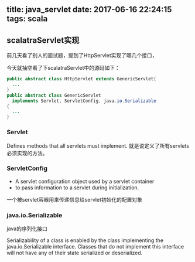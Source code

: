 title: java_servlet
date: 2017-06-16 22:24:15
tags: scala
---

## scalatraServlet实现

前几天看了别人的面试题，提到了HttpServlet实现了哪几个接口，

今天就抽空看了下scalatraServlet中的源码如下：

```java
public abstract class HttpServlet extends GenericServlet{
  ...
}
public abstract class GenericServlet
  implements Servlet, ServletConfig, java.io.Serializable
{
  ...
}
```

### Servlet
Defines methods that all servlets must implement.
就是说定义了所有servlets必须实现的方法。

### ServletConfig


* A servlet configuration object used by a servlet container
* to pass information to a servlet during initialization.

一个被servlet容器用来传递信息给servlet初始化的配置对象

### java.io.Serializable

java的序列化接口

Serializability of a class is enabled by the class implementing the
java.io.Serializable interface. Classes that do not implement this
 interface will not have any of their state serialized or
deserialized.  
